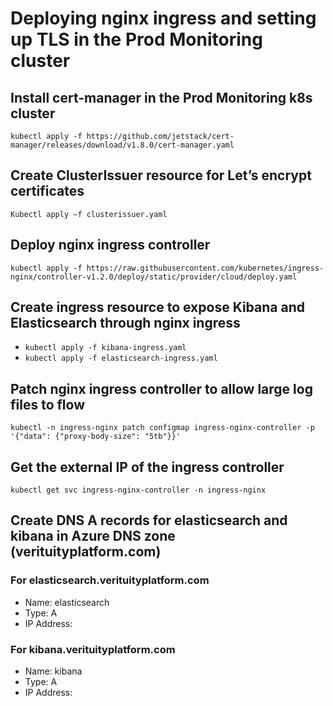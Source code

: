 # Deploying nginx ingress and setting up TLS in the Prod Monitoring cluster

## Install cert-manager in the Prod Monitoring k8s cluster
`kubectl apply -f https://github.com/jetstack/cert-manager/releases/download/v1.8.0/cert-manager.yaml`

## Create ClusterIssuer resource for Let’s encrypt certificates
`Kubectl apply –f clusterissuer.yaml`

## Deploy nginx ingress controller
`kubectl apply -f https://raw.githubusercontent.com/kubernetes/ingress-nginx/controller-v1.2.0/deploy/static/provider/cloud/deploy.yaml`

## Create ingress resource to expose Kibana and Elasticsearch through nginx ingress
- `kubectl apply -f kibana-ingress.yaml`
- `kubectl apply -f elasticsearch-ingress.yaml`

## Patch nginx ingress controller to allow large log files to flow
`kubectl -n ingress-nginx patch configmap ingress-nginx-controller -p '{"data": {"proxy-body-size": "5tb"}}'`

## Get the external IP of the ingress controller
`kubectl get svc ingress-nginx-controller -n ingress-nginx`

## Create DNS A records for elasticsearch and kibana in Azure DNS zone (verituityplatform.com)

### For elasticsearch.verituityplatform.com
- Name: elasticsearch
- Type: A
- IP Address: <external ip of ingress controller>

### For kibana.verituityplatform.com
- Name: kibana
- Type: A
- IP Address: <external ip of ingress controller>
